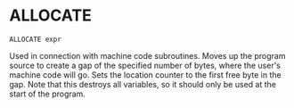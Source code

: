 # ALLOCATE

`ALLOCATE expr`

Used in connection with machine code subroutines. Moves up the program source to create a gap of the specified number of bytes, where the user's machine code will go. Sets the location counter to the first free byte in the gap. Note that this destroys all variables, so it should only be used at the start of the program.